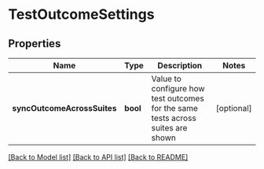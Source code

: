# TestOutcomeSettings

## Properties
Name | Type | Description | Notes
------------ | ------------- | ------------- | -------------
**syncOutcomeAcrossSuites** | **bool** | Value to configure how test outcomes for the same tests across suites are shown | [optional] 

[[Back to Model list]](../README.md#documentation-for-models) [[Back to API list]](../README.md#documentation-for-api-endpoints) [[Back to README]](../README.md)


